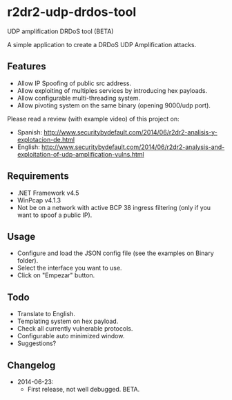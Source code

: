 r2dr2-udp-drdos-tool
====================

UDP amplification DRDoS tool (BETA)

A simple application to create a DRDoS UDP Amplification attacks.

Features
-----
- Allow IP Spoofing of public src address. 
- Allow exploiting of multiples services by introducing hex payloads.
- Allow configurable multi-threading system.
- Allow pivoting system on the same binary (opening 9000/udp port).

Please read a review (with example video) of this project on:
- Spanish: http://www.securitybydefault.com/2014/06/r2dr2-analisis-y-explotacion-de.html
- English: http://www.securitybydefault.com/2014/06/r2dr2-analysis-and-exploitation-of-udp-amplification-vulns.html

Requirements
-----

- .NET Framework v4.5
- WinPcap v4.1.3
- Not be on a network with active BCP 38 ingress filtering (only if you want to spoof a public IP).

Usage
-----
- Configure and load the JSON config file (see the examples on Binary folder).
- Select the interface you want to use.
- Click on "Empezar" button.


Todo
----
- Translate to English.
- Templating system on hex payload.
- Check all currently vulnerable protocols. 
- Configurable auto minimized window. 
- Suggestions?

Changelog
--------
- 2014-06-23: 
  - First release, not well debugged. BETA.
